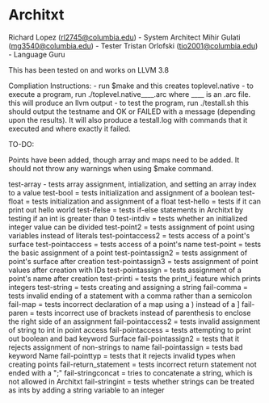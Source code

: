 # Architxt
Richard Lopez (rl2745@columbia.edu) - System Architect
Mihir Gulati (mg3540@columbia.edu) - Tester
Tristan Orlofski (tio2001@columbia.edu) - Language Guru

This has been tested on and works on LLVM 3.8

Compliation Instructions:
    - run $make and this creates toplevel.native
    - to execute a program, run ./toplevel.native____.arc where ____ is an .arc file. this will produce an llvm output
    - to test the program, run ./testall.sh
        this should output the testname and OK or FAILED with a message (depending upon the results). It will also produce a testall.log with commands that it executed and where exactly it failed.

TO-DO:

Points have been added, though array and maps need to be added. It should not throw any warnings when using $make command.

test-array - tests array assignment, intialization, and setting an array index 
  to a value
test-bool = tests initialization and assignment of a boolean
test-float = tests initialization and assignment of a float
test-hello = tests if it can print out hello world
test-ifelse = tests if-else statements in Architxt by testing if an int is 
  greater than 0
test-intdiv = tests whether an initialized integer value can be divided
test-point2 = tests assignment of point using variables instead of literals
test-pointaccess2 = tests access of a point's surface
test-pointaccess = tests access of a point's name
test-point = tests the basic assignment of a point
test-pointassign2 = tests assignment of point's surface after creation
test-pointassign3 = tests assignment of point values after creation with IDs
test-pointassign = tests assignment of a point's name after creation
test-printi = tests the print_i feature which prints integers
test-string = tests creating and assigning a string
fail-comma = tests invalid ending of a statement with a comma rather than a 
  semicolon
fail-map = tests incorrect declaration of a map using a ) instead of a ] 
fail-paren = tests incorrect use of brackets instead of parenthesis to enclose 
  the right side of an assignment
fail-pointaccess2 = tests invalid assignment of string to int in point access
fail-pointaccess = tests attempting to print out boolean and bad keyword Surface
fail-pointassign2 = tests that it rejects assignment of non-strings to name
fail-pointassign = tests bad keyword Name
fail-pointtyp = tests that it rejects invalid types when creating points
fail-return_statement = tests incorrect return statement not ended with a ";"
fail-stringconcat = tries to concatenate a string, which is not allowed in 
  Architxt
fail-stringint = tests whether strings can be treated as ints by adding a 
  string variable to an integer

